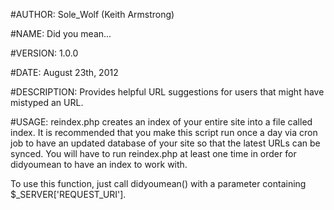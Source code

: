 #AUTHOR:
Sole_Wolf (Keith Armstrong)

#NAME:
Did you mean...

#VERSION:
1.0.0

#DATE:
August 23th, 2012

#DESCRIPTION:
Provides helpful URL suggestions for users that might have mistyped an URL.

#USAGE:
reindex.php creates an index of your entire site into a file called index.
It is recommended that you make this script run once a day via cron job to
have an updated database of your site so that the latest URLs can be synced.
You will have to run reindex.php at least one time in order for didyoumean
to have an index to work with.

To use this function, just call didyoumean() with a parameter containing $_SERVER['REQUEST_URI'].